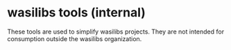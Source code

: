 # wasilibs tools (internal)

These tools are used to simplify wasilibs projects. They are not intended for
consumption outside the wasilibs organization.
